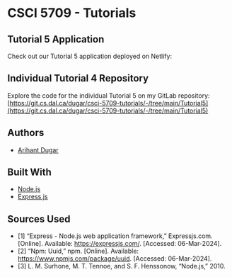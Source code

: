 # CSCI 5709 - Tutorials

## Tutorial 5 Application

Check out our Tutorial 5 application deployed on Netlify:


## Individual Tutorial 4 Repository

Explore the code for the individual Tutorial 5 on my GitLab repository:
[https://git.cs.dal.ca/dugar/csci-5709-tutorials/-/tree/main/Tutorial5](https://git.cs.dal.ca/dugar/csci-5709-tutorials/-/tree/main/Tutorial5)


## Authors

* [Arihant Dugar](arihant.dugar@dal.ca)


## Built With

* [Node.js](https://nodejs.org/en)
* [Express.js](https://expressjs.com/)

## Sources Used

* [1]   “Express - Node.js web application framework,” Expressjs.com. [Online]. Available: https://expressjs.com/. [Accessed: 06-Mar-2024].
* [2]	“Npm: Uuid,” npm. [Online]. Available: https://www.npmjs.com/package/uuid. [Accessed: 06-Mar-2024].
* [3]   L. M. Surhone, M. T. Tennoe, and S. F. Henssonow, “Node.js,” 2010.

